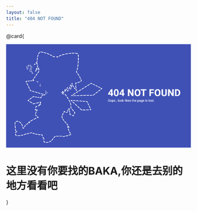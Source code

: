 ```yaml
---
layout: false
title: "404 NOT FOUND"
---
```


@card{
    
![这里没有你要找的BAKA,你还是去别的地方看看吧](/img/404.png) 
 
# 这里没有你要找的BAKA,你还是去别的地方看看吧
  
}
